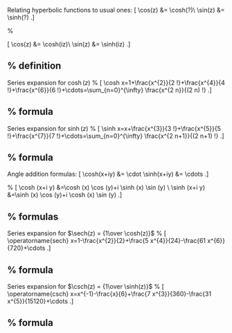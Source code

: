 
Relating hyperbolic functions to usual ones:
\[
\cos(z) &= \cosh(?)\\
\sin(z) &= \sinh(?)
.\]

%

\[
\cos(z) &= \cosh(iz)\\
\sin(z) &= \sinh(iz)
.\]

%
definition
---
Series expansion for $\cosh(z)$
%
\[
\cosh x=1+\frac{x^{2}}{2 !}+\frac{x^{4}}{4 !}+\frac{x^{6}}{6 !}+\cdots=\sum_{n=0}^{\infty} \frac{x^{2 n}}{(2 n) !}
.\]

%
formula
---


Series expansion for $\sinh(z)$
%
\[
\sinh x=x+\frac{x^{3}}{3 !}+\frac{x^{5}}{5 !}+\frac{x^{7}}{7 !}+\cdots=\sum_{n=0}^{\infty} \frac{x^{2 n+1}}{(2 n+1) !}
.\]

%
formula
---

Angle addition formulas:
\[
\cosh(x+iy) &= \cdot
\sinh(x+iy) &= \cdots
.\]

%
\[
\cosh (x+i y) &=\cosh (x) \cos (y)+i \sinh (x) \sin (y) \\
\sinh (x+i y) &=\sinh (x) \cos (y)+i \cosh (x) \sin (y)
.\]

%
formulas
---

Series expansion for $\sech(z) = {1\over \cosh(z)}$
%
\[
\operatorname{sech} x=1-\frac{x^{2}}{2}+\frac{5 x^{4}}{24}-\frac{61 x^{6}}{720}+\cdots
.\]

%
formula
---


Series expansion for $\csch(z) = {1\over \sinh(z)}$
%
\[
\operatorname{csch} x=x^{-1}-\frac{x}{6}+\frac{7 x^{3}}{360}-\frac{31 x^{5}}{15120}+\cdots
.\]

%
formula
---
